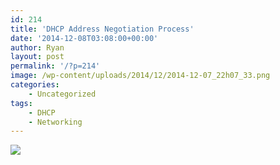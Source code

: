 ```yaml
---
id: 214
title: 'DHCP Address Negotiation Process'
date: '2014-12-08T03:08:00+00:00'
author: Ryan
layout: post
permalink: '/?p=214'
image: /wp-content/uploads/2014/12/2014-12-07_22h07_33.png
categories:
    - Uncategorized
tags:
    - DHCP
    - Networking
---
```


[![](https://geekyryan.com/wp-content/uploads/2014/12/2014-12-07_22h07_33.png)](https://geekyryan.com/wp-content/uploads/2014/12/2014-12-07_22h07_33.png)